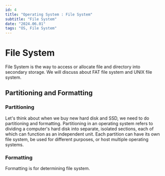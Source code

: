 ```yaml
---
id: 4
title: "Operating System : File System"
subtitle: "File System"
date: "2024.06.01"
tags: "OS, File System"
---
```

# File System
File System is the way to access or allocate file and directory into secondary storage. We will discuss about FAT file system and UNIX file system.

## Partitioning and Formatting
### Partitioning
Let's think about when we buy new hard disk and SSD, we need to do partitioning and formatting. Partitioning in an operating system refers to dividing a computer's hard disk into separate, isolated sections, each of which can function as an independent unit. Each partition can have its own file system, be used for different purposes, or host multiple operating systems.
### Formatting
Formatting is for determining file system. 
